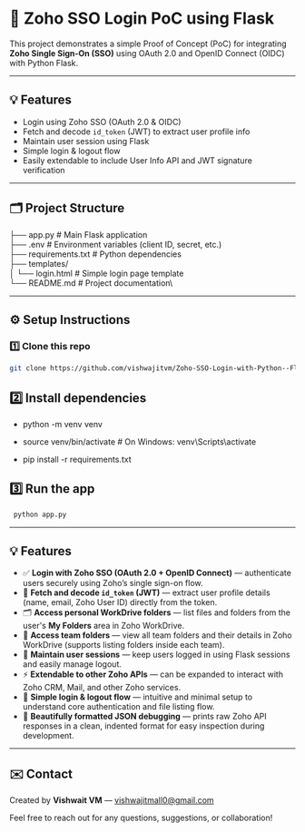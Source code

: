 # 🚀 Zoho SSO Login PoC using Flask

This project demonstrates a simple Proof of Concept (PoC) for integrating **Zoho Single Sign-On (SSO)** using OAuth 2.0 and OpenID Connect (OIDC) with Python Flask.

---

## 💡 Features

- Login using Zoho SSO (OAuth 2.0 & OIDC)
- Fetch and decode `id_token` (JWT) to extract user profile info
- Maintain user session using Flask
- Simple login & logout flow
- Easily extendable to include User Info API and JWT signature verification

---

## 🗂️ Project Structure

├── app.py # Main Flask application\
├── .env # Environment variables (client ID, secret, etc.)\
├── requirements.txt # Python dependencies\
├── templates/\
│ └── login.html # Simple login page template\
└── README.md # Project documentation\

---

## ⚙️ Setup Instructions

### 1️⃣ Clone this repo

```bash
git clone https://github.com/vishwajitvm/Zoho-SSO-Login-with-Python--Flask-.git
```

## 2️⃣ Install dependencies
- python -m venv venv

- source venv/bin/activate  # On Windows: venv\Scripts\activate
- pip install -r requirements.txt


## 3️⃣ Run the app

```bash
 python app.py
```

---
## 💡 Features

- ✅ **Login with Zoho SSO (OAuth 2.0 + OpenID Connect)** — authenticate users securely using Zoho’s single sign-on flow.
- 🔑 **Fetch and decode `id_token` (JWT)** — extract user profile details (name, email, Zoho User ID) directly from the token.
- 🗂️ **Access personal WorkDrive folders** — list files and folders from the user's **My Folders** area in Zoho WorkDrive.
- 👥 **Access team folders** — view all team folders and their details in Zoho WorkDrive (supports listing folders inside each team).
- 💼 **Maintain user sessions** — keep users logged in using Flask sessions and easily manage logout.
- ⚡ **Extendable to other Zoho APIs** — can be expanded to interact with Zoho CRM, Mail, and other Zoho services.
- 🚪 **Simple login & logout flow** — intuitive and minimal setup to understand core authentication and file listing flow.
- 🧾 **Beautifully formatted JSON debugging** — prints raw Zoho API responses in a clean, indented format for easy inspection during development.

---

## ✉️ Contact

Created by **Vishwait VM** — [vishwajitmall0@gmail.com](mailto:vishwajitmall0@gmail.com)

Feel free to reach out for any questions, suggestions, or collaboration!


